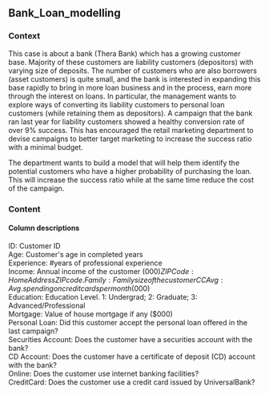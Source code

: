 ## Bank_Loan_modelling

### Context
This case is about a bank (Thera Bank) which has a growing customer base. Majority of these customers are liability customers (depositors) with varying size of deposits. The number of customers who are also borrowers (asset customers) is quite small, and the bank is interested in expanding this base rapidly to bring in more loan business and in the process, earn more through the interest on loans. In particular, the management wants to explore ways of converting its liability customers to personal loan customers (while retaining them as depositors). A campaign that the bank ran last year for liability customers showed a healthy conversion rate of over 9% success. This has encouraged the retail marketing department to devise campaigns to better target marketing to increase the success ratio with a minimal budget.

The department wants to build a model that will help them identify the potential customers who have a higher probability of purchasing the loan. This will increase the success ratio while at the same time reduce the cost of the campaign.

### Content
#### Column descriptions 
ID: Customer ID  
Age: Customer's age in completed years  
Experience: #years of professional experience  
Income: Annual income of the customer ($000)  
ZIPCode: Home Address ZIP code.  
Family: Family size of the customer  
CCAvg: Avg. spending on credit cards per month ($000)  
Education: Education Level. 1: Undergrad; 2: Graduate; 3: Advanced/Professional  
Mortgage: Value of house mortgage if any ($000)  
Personal Loan: Did this customer accept the personal loan offered in the last campaign?  
Securities Account: Does the customer have a securities account with the bank?  
CD Account: Does the customer have a certificate of deposit (CD) account with the bank?  
Online: Does the customer use internet banking facilities?  
CreditCard: Does the customer use a credit card issued by UniversalBank?  
